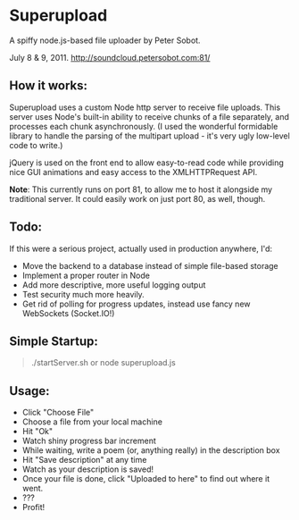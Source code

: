 Superupload
====================
A spiffy node.js-based file uploader by Peter Sobot.

July 8 & 9, 2011. http://soundcloud.petersobot.com:81/

How it works:
-------------

Superupload uses a custom Node http server to receive file uploads. This server uses Node's built-in ability to receive chunks of a file separately, and processes each chunk asynchronously. (I used the wonderful formidable library to handle the parsing of the multipart upload - it's very ugly low-level code to write.)

jQuery is used on the front end to allow easy-to-read code while providing nice GUI animations and easy access to the XMLHTTPRequest API.

**Note**: This currently runs on port 81, to allow me to host it alongside my traditional server. It could easily work on just port 80, as well, though.

Todo:
-----
If this were a serious project, actually used in production anywhere, I'd:
 - Move the backend to a database instead of simple file-based storage
 - Implement a proper router in Node
 - Add more descriptive, more useful logging output
 - Test security much more heavily.
 - Get rid of polling for progress updates, instead use fancy new WebSockets (Socket.IO!)


Simple Startup:
---------------
> ./startServer.sh
or
> node superupload.js

Usage:
------
 - Click "Choose File"
 - Choose a file from your local machine
 - Hit "Ok"
 - Watch shiny progress bar increment
 - While waiting, write a poem (or, anything really) in the description box
 - Hit "Save description" at any time
 - Watch as your description is saved!
 - Once your file is done, click "Uploaded to here" to find out where it went.
 - ???
 - Profit!